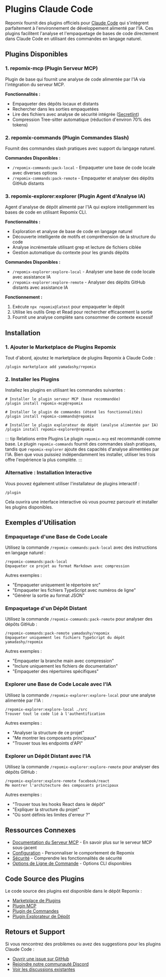 # Plugins Claude Code

Repomix fournit des plugins officiels pour [Claude Code](https://docs.anthropic.com/en/docs/claude-code/overview) qui s'intègrent parfaitement à l'environnement de développement alimenté par l'IA. Ces plugins facilitent l'analyse et l'empaquetage de bases de code directement dans Claude Code en utilisant des commandes en langage naturel.

## Plugins Disponibles

### 1. repomix-mcp (Plugin Serveur MCP)

Plugin de base qui fournit une analyse de code alimentée par l'IA via l'intégration du serveur MCP.

**Fonctionnalités :**
- Empaqueter des dépôts locaux et distants
- Rechercher dans les sorties empaquetées
- Lire des fichiers avec analyse de sécurité intégrée ([Secretlint](https://github.com/secretlint/secretlint))
- Compression Tree-sitter automatique (réduction d'environ 70% des tokens)

### 2. repomix-commands (Plugin Commandes Slash)

Fournit des commandes slash pratiques avec support du langage naturel.

**Commandes Disponibles :**
- `/repomix-commands:pack-local` - Empaqueter une base de code locale avec diverses options
- `/repomix-commands:pack-remote` - Empaqueter et analyser des dépôts GitHub distants

### 3. repomix-explorer:explorer (Plugin Agent d'Analyse IA)

Agent d'analyse de dépôt alimenté par l'IA qui explore intelligemment les bases de code en utilisant Repomix CLI.

**Fonctionnalités :**
- Exploration et analyse de base de code en langage naturel
- Découverte intelligente de motifs et compréhension de la structure du code
- Analyse incrémentale utilisant grep et lecture de fichiers ciblée
- Gestion automatique du contexte pour les grands dépôts

**Commandes Disponibles :**
- `/repomix-explorer:explore-local` - Analyser une base de code locale avec assistance IA
- `/repomix-explorer:explore-remote` - Analyser des dépôts GitHub distants avec assistance IA

**Fonctionnement :**
1. Exécute `npx repomix@latest` pour empaqueter le dépôt
2. Utilise les outils Grep et Read pour rechercher efficacement la sortie
3. Fournit une analyse complète sans consommer de contexte excessif

## Installation

### 1. Ajouter le Marketplace de Plugins Repomix

Tout d'abord, ajoutez le marketplace de plugins Repomix à Claude Code :

```text
/plugin marketplace add yamadashy/repomix
```

### 2. Installer les Plugins

Installez les plugins en utilisant les commandes suivantes :

```text
# Installer le plugin serveur MCP (base recommandée)
/plugin install repomix-mcp@repomix

# Installer le plugin de commandes (étend les fonctionnalités)
/plugin install repomix-commands@repomix

# Installer le plugin explorateur de dépôt (analyse alimentée par IA)
/plugin install repomix-explorer@repomix
```

::: tip Relations entre Plugins
Le plugin `repomix-mcp` est recommandé comme base. Le plugin `repomix-commands` fournit des commandes slash pratiques, tandis que `repomix-explorer` ajoute des capacités d'analyse alimentées par l'IA. Bien que vous puissiez indépendamment les installer, utiliser les trois offre l'expérience la plus complète.
:::

### Alternative : Installation Interactive

Vous pouvez également utiliser l'installateur de plugins interactif :

```text
/plugin
```

Cela ouvrira une interface interactive où vous pourrez parcourir et installer les plugins disponibles.

## Exemples d'Utilisation

### Empaquetage d'une Base de Code Locale

Utilisez la commande `/repomix-commands:pack-local` avec des instructions en langage naturel :

```text
/repomix-commands:pack-local
Empaqueter ce projet au format Markdown avec compression
```

Autres exemples :
- "Empaqueter uniquement le répertoire src"
- "Empaqueter les fichiers TypeScript avec numéros de ligne"
- "Générer la sortie au format JSON"

### Empaquetage d'un Dépôt Distant

Utilisez la commande `/repomix-commands:pack-remote` pour analyser des dépôts GitHub :

```text
/repomix-commands:pack-remote yamadashy/repomix
Empaqueter uniquement les fichiers TypeScript du dépôt yamadashy/repomix
```

Autres exemples :
- "Empaqueter la branche main avec compression"
- "Inclure uniquement les fichiers de documentation"
- "Empaqueter des répertoires spécifiques"

### Explorer une Base de Code Locale avec l'IA

Utilisez la commande `/repomix-explorer:explore-local` pour une analyse alimentée par l'IA :

```text
/repomix-explorer:explore-local ./src
Trouver tout le code lié à l'authentification
```

Autres exemples :
- "Analyser la structure de ce projet"
- "Me montrer les composants principaux"
- "Trouver tous les endpoints d'API"

### Explorer un Dépôt Distant avec l'IA

Utilisez la commande `/repomix-explorer:explore-remote` pour analyser des dépôts GitHub :

```text
/repomix-explorer:explore-remote facebook/react
Me montrer l'architecture des composants principaux
```

Autres exemples :
- "Trouver tous les hooks React dans le dépôt"
- "Expliquer la structure du projet"
- "Où sont définis les limites d'erreur ?"

## Ressources Connexes

- [Documentation du Serveur MCP](/guide/mcp-server) - En savoir plus sur le serveur MCP sous-jacent
- [Configuration](/guide/configuration) - Personnaliser le comportement de Repomix
- [Sécurité](/guide/security) - Comprendre les fonctionnalités de sécurité
- [Options de Ligne de Commande](/guide/command-line-options) - Options CLI disponibles

## Code Source des Plugins

Le code source des plugins est disponible dans le dépôt Repomix :

- [Marketplace de Plugins](https://github.com/yamadashy/repomix/tree/main/.claude-plugin)
- [Plugin MCP](https://github.com/yamadashy/repomix/tree/main/.claude/plugins/repomix-mcp)
- [Plugin de Commandes](https://github.com/yamadashy/repomix/tree/main/.claude/plugins/repomix-commands)
- [Plugin Explorateur de Dépôt](https://github.com/yamadashy/repomix/tree/main/.claude/plugins/repomix-explorer)

## Retours et Support

Si vous rencontrez des problèmes ou avez des suggestions pour les plugins Claude Code :

- [Ouvrir une issue sur GitHub](https://github.com/yamadashy/repomix/issues)
- [Rejoindre notre communauté Discord](https://discord.gg/wNYzTwZFku)
- [Voir les discussions existantes](https://github.com/yamadashy/repomix/discussions)
